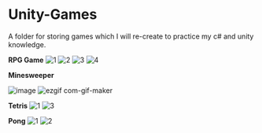 # Unity-Games
A folder for storing games which I will re-create to practice my c# and unity knowledge. 


**RPG Game**
![1](https://user-images.githubusercontent.com/9462056/142941321-32074d37-4ac3-4cc5-93a5-e5dd3efed031.jpg)
![2](https://user-images.githubusercontent.com/9462056/142941325-e127b0c9-2677-4451-8af7-0dcea4f8aa97.jpg)
![3](https://user-images.githubusercontent.com/9462056/142941326-116618b5-786d-4a46-be16-969f9a13c57a.jpg)
![4](https://user-images.githubusercontent.com/9462056/142941327-86fc54af-5f2f-4d47-874b-e73c41fec481.jpg)


**Minesweeper**

![image](https://user-images.githubusercontent.com/9462056/148981495-88508fb9-416d-46d6-9b83-68218c0044a4.png)
![ezgif com-gif-maker](https://user-images.githubusercontent.com/9462056/148984485-d5e78544-e45e-422c-9ca7-2c93bb06b82d.gif)


**Tetris**
![1](https://user-images.githubusercontent.com/9462056/142942739-ca2eabe2-6238-4079-8931-faeaca3225c2.jpg)
![3](https://user-images.githubusercontent.com/9462056/142942745-eebc606c-e965-4db6-82e9-0f85d5e3ca7e.jpg)


**Pong**
![1](https://user-images.githubusercontent.com/9462056/142968772-c87de635-966a-4cb8-8e24-3f320e81a3d4.jpg)
![2](https://user-images.githubusercontent.com/9462056/142968774-9f4b2bbc-406a-4ff3-bd56-8e8f2cff6595.jpg)
